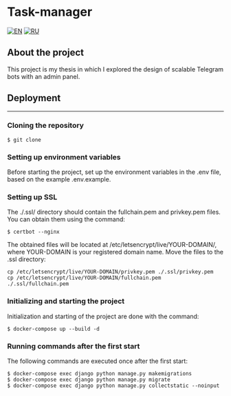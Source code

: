 # Task-manager

[![EN](https://img.shields.io/badge/lang-EN-blue.svg)](docs/en.md)
[![RU](https://img.shields.io/badge/lang-RU-red.svg)](docs/ru.md)

## About the project

This project is my thesis in which I explored the design of scalable Telegram bots with an admin panel.

## Deployment
___

### Cloning the repository

```shell
$ git clone 
```

### Setting up environment variables
Before starting the project, set up the environment variables in the .env file, based on the example .env.example.

### Setting up SSL
The ./.ssl/ directory should contain the fullchain.pem and privkey.pem files. You can obtain them using the command:

```shell
$ certbot --nginx
```

The obtained files will be located at /etc/letsencrypt/live/YOUR-DOMAIN/, where YOUR-DOMAIN is your registered domain name. Move the files to the .ssl directory:

```shell
cp /etc/letsencrypt/live/YOUR-DOMAIN/privkey.pem ./.ssl/privkey.pem
cp /etc/letsencrypt/live/YOUR-DOMAIN/fullchain.pem ./.ssl/fullchain.pem 
```

### Initializing and starting the project
Initialization and starting of the project are done with the command:

```shell
$ docker-compose up --build -d
```

### Running commands after the first start
The following commands are executed once after the first start:

```shell
$ docker-compose exec django python manage.py makemigrations
$ docker-compose exec django python manage.py migrate
$ docker-compose exec django python manage.py collectstatic --noinput
```
